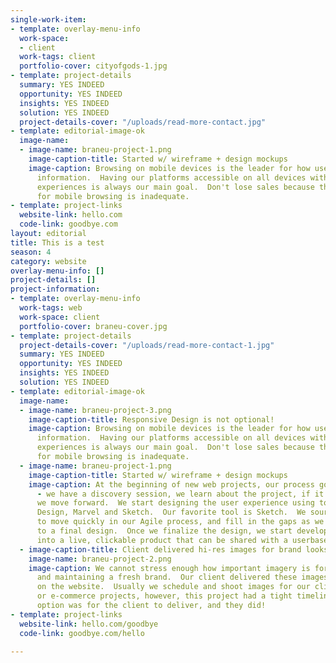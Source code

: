 ```yaml
---
single-work-item:
- template: overlay-menu-info
  work-space:
  - client
  work-tags: client
  portfolio-cover: cityofgods-1.jpg
- template: project-details
  summary: YES INDEED
  opportunity: YES INDEED
  insights: YES INDEED
  solution: YES INDEED
  project-details-cover: "/uploads/read-more-contact.jpg"
- template: editorial-image-ok
  image-name:
  - image-name: braneu-project-1.png
    image-caption-title: Started w/ wireframe + design mockups
    image-caption: Browsing on mobile devices is the leader for how users are consuming
      information.  Having our platforms accessible on all devices with simple user
      experiences is always our main goal.  Don't lose sales because the user experience
      for mobile browsing is inadequate.
- template: project-links
  website-link: hello.com
  code-link: goodbye.com
layout: editorial
title: This is a test
season: 4
category: website
overlay-menu-info: []
project-details: []
project-information:
- template: overlay-menu-info
  work-tags: web
  work-space: client
  portfolio-cover: braneu-cover.jpg
- template: project-details
  project-details-cover: "/uploads/read-more-contact-1.jpg"
  summary: YES INDEED
  opportunity: YES INDEED
  insights: YES INDEED
  solution: YES INDEED
- template: editorial-image-ok
  image-name:
  - image-name: braneu-project-3.png
    image-caption-title: Responsive Design is not optional!
    image-caption: Browsing on mobile devices is the leader for how users are consuming
      information.  Having our platforms accessible on all devices with simple user
      experiences is always our main goal.  Don't lose sales because the user experience
      for mobile browsing is inadequate.
  - image-name: braneu-project-1.png
    image-caption-title: Started w/ wireframe + design mockups
    image-caption: At the beginning of new web projects, our process goes like this
      - we have a discovery session, we learn about the project, if it’s a good fit,
      we move forward.  We start designing the user experience using tools like Adobe
      Design, Marvel and Sketch.  Our favorite tool is Sketch.  We source stock photography
      to move quickly in our Agile process, and fill in the gaps as we get closer
      to a final design.  Once we finalize the design, we start developing the mockups
      into a live, clickable product that can be shared with a userbase.
  - image-caption-title: Client delivered hi-res images for brand looks
    image-name: braneu-project-2.png
    image-caption: We cannot stress enough how important imagery is for launching
      and maintaining a fresh brand.  Our client delivered these images to be used
      on the website.  Usually we schedule and shoot images for our clients with website
      or e-commerce projects, however, this project had a tight timeline and the best
      option was for the client to deliver, and they did!
- template: project-links
  website-link: hello.com/goodbye
  code-link: goodbye.com/hello

---
```

